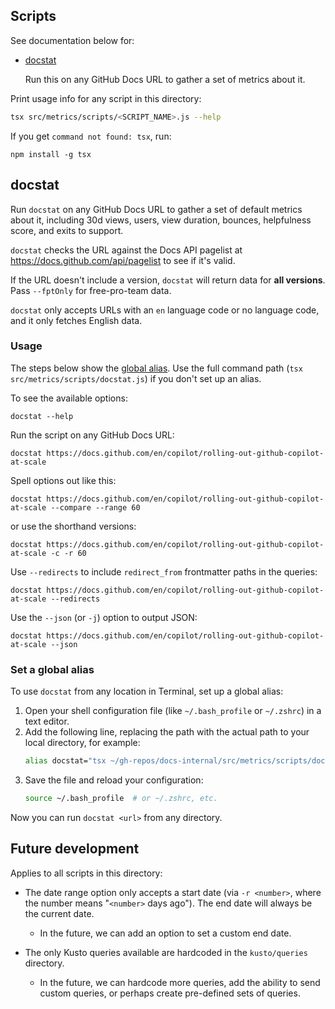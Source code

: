 ## Scripts

See documentation below for:

* [docstat](#docstat)

  Run this on any GitHub Docs URL to gather a set of metrics about it.

Print usage info for any script in this directory:

```bash
tsx src/metrics/scripts/<SCRIPT_NAME>.js --help
```
If you get `command not found: tsx`, run: 
```
npm install -g tsx
```

## docstat

Run `docstat` on any GitHub Docs URL to gather a set of default metrics about it, including 30d views, users, view duration, bounces, helpfulness score, and exits to support.

`docstat` checks the URL against the Docs API pagelist at https://docs.github.com/api/pagelist to see if it's valid.

If the URL doesn't include a version, `docstat` will return data for **all versions**. Pass `--fptOnly` for free-pro-team data.

`docstat` only accepts URLs with an `en` language code or no language code, and it only fetches English data.

### Usage

The steps below show the [global alias](#set-a-global-alias). Use the full command path (`tsx src/metrics/scripts/docstat.js`) if you don't set up an alias.

To see the available options:
```
docstat --help
```
Run the script on any GitHub Docs URL:
```
docstat https://docs.github.com/en/copilot/rolling-out-github-copilot-at-scale
```
Spell options out like this:
```
docstat https://docs.github.com/en/copilot/rolling-out-github-copilot-at-scale --compare --range 60 
```
or use the shorthand versions:
```
docstat https://docs.github.com/en/copilot/rolling-out-github-copilot-at-scale -c -r 60
```
Use `--redirects` to include `redirect_from` frontmatter paths in the queries:
```
docstat https://docs.github.com/en/copilot/rolling-out-github-copilot-at-scale --redirects
```
Use the `--json` (or `-j`) option to output JSON:
```
docstat https://docs.github.com/en/copilot/rolling-out-github-copilot-at-scale --json
```

### Set a global alias

To use `docstat` from any location in Terminal, set up a global alias:

1. Open your shell configuration file (like `~/.bash_profile` or `~/.zshrc`) in a text editor.
2. Add the following line, replacing the path with the actual path to your local directory, for example:
    ```bash
    alias docstat="tsx ~/gh-repos/docs-internal/src/metrics/scripts/docstat.js"
    ```
3. Save the file and reload your configuration:
    ```bash
    source ~/.bash_profile  # or ~/.zshrc, etc.
    ```
Now you can run `docstat <url>` from any directory.

## Future development

Applies to all scripts in this directory:

* The date range option only accepts a start date (via `-r <number>`, where the number means "`<number>` days ago"). The end date will always be the current date.
    * In the future, we can add an option to set a custom end date.

* The only Kusto queries available are hardcoded in the `kusto/queries` directory.
    * In the future, we can hardcode more queries, add the ability to send custom queries, or perhaps create pre-defined sets of queries.